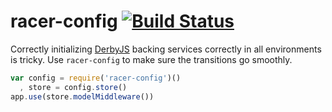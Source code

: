 racer-config [![Build Status](https://travis-ci.org/wenzowski/racer-config.svg?branch=master)](https://travis-ci.org/wenzowski/racer-config)
============

Correctly initializing [DerbyJS] backing services correctly in all environments
is tricky. Use `racer-config` to make sure the transitions go smoothly.

```javascript
var config = require('racer-config')()
  , store = config.store()
app.use(store.modelMiddleware())
```

[DerbyJS]:https://github.com/derbyjs/derby
